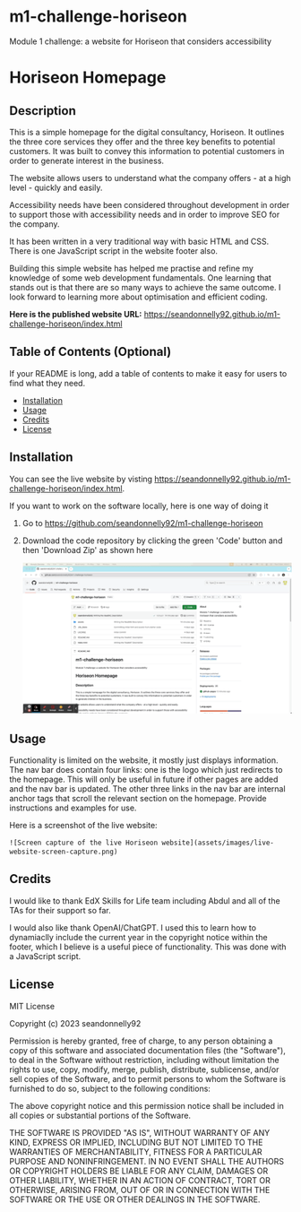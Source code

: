 # m1-challenge-horiseon
Module 1 challenge: a website for Horiseon that considers accessibility





# Horiseon Homepage

## Description

This is a simple homepage for the digital consultancy, Horiseon. It outlines the three core services they offer and the three key benefits to potential customers. It was built to convey this information to potential customers in order to generate interest in the business. 

The website allows users to understand what the company offers - at a high level - quickly and easily. 

Accessibility needs have been considered throughout development in order to support those with accessibility needs and in order to improve SEO for the company. 

It has been written in a very traditional way with basic HTML and CSS. There is one JavaScript script in the website footer also. 

Building this simple website has helped me practise and refine my knowledge of some web development fundamentals. One learning that stands out is that there are so many ways to achieve the same outcome. I look forward to learning more about optimisation and efficient coding. 

**Here is the published website URL:** https://seandonnelly92.github.io/m1-challenge-horiseon/index.html


## Table of Contents (Optional)

If your README is long, add a table of contents to make it easy for users to find what they need.

- [Installation](#installation)
- [Usage](#usage)
- [Credits](#credits)
- [License](#license)

## Installation

You can see the live website by visting https://seandonnelly92.github.io/m1-challenge-horiseon/index.html. 

If you want to work on the software locally, here is one way of doing it

1. Go to https://github.com/seandonnelly92/m1-challenge-horiseon
2. Download the code repository by clicking the green 'Code' button and then 'Download Zip' as shown here

    ![GIF showing how to download the code repository from GitHub](assets/images/download-repository.gif)


## Usage

Functionality is limited on the website, it mostly just displays information. The nav bar does contain four links: one is the logo which just redirects to the homepage. This will only be useful in future if other pages are added and the nav bar is updated. The other three links in the nav bar are internal anchor tags that scroll the relevant section on the homepage. Provide instructions and examples for use. 

Here is a screenshot of the live website: 

    ![Screen capture of the live Horiseon website](assets/images/live-website-screen-capture.png)


## Credits

I would like to thank EdX Skills for Life team including Abdul and all of the TAs for their support so far. 

I would also like thank OpenAI/ChatGPT. I used this to learn how to dynamiaclly include the current year in the copyright notice within the footer, which I believe is a useful piece of functionality. This was done with a JavaScript script. 


## License

MIT License

Copyright (c) 2023 seandonnelly92

Permission is hereby granted, free of charge, to any person obtaining a copy
of this software and associated documentation files (the "Software"), to deal
in the Software without restriction, including without limitation the rights
to use, copy, modify, merge, publish, distribute, sublicense, and/or sell
copies of the Software, and to permit persons to whom the Software is
furnished to do so, subject to the following conditions:

The above copyright notice and this permission notice shall be included in all
copies or substantial portions of the Software.

THE SOFTWARE IS PROVIDED "AS IS", WITHOUT WARRANTY OF ANY KIND, EXPRESS OR
IMPLIED, INCLUDING BUT NOT LIMITED TO THE WARRANTIES OF MERCHANTABILITY,
FITNESS FOR A PARTICULAR PURPOSE AND NONINFRINGEMENT. IN NO EVENT SHALL THE
AUTHORS OR COPYRIGHT HOLDERS BE LIABLE FOR ANY CLAIM, DAMAGES OR OTHER
LIABILITY, WHETHER IN AN ACTION OF CONTRACT, TORT OR OTHERWISE, ARISING FROM,
OUT OF OR IN CONNECTION WITH THE SOFTWARE OR THE USE OR OTHER DEALINGS IN THE
SOFTWARE.